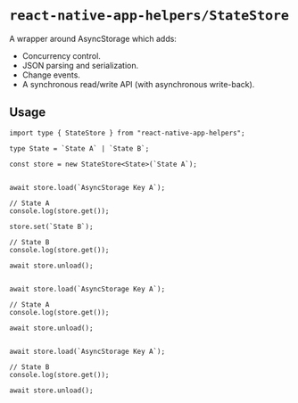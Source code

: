 # `react-native-app-helpers/StateStore`

A wrapper around AsyncStorage which adds:

- Concurrency control.
- JSON parsing and serialization.
- Change events.
- A synchronous read/write API (with asynchronous write-back).

## Usage

```tsx
import type { StateStore } from "react-native-app-helpers";

type State = `State A` | `State B`;

const store = new StateStore<State>(`State A`);


await store.load(`AsyncStorage Key A`);

// State A
console.log(store.get());

store.set(`State B`);

// State B
console.log(store.get());

await store.unload();


await store.load(`AsyncStorage Key A`);

// State A
console.log(store.get());

await store.unload();


await store.load(`AsyncStorage Key A`);

// State B
console.log(store.get());

await store.unload();
```
